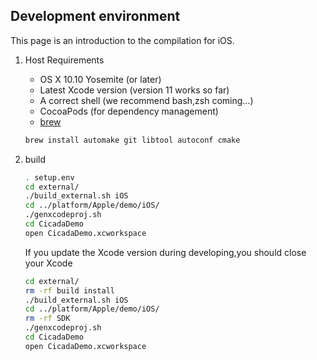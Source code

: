 ## Development environment
This page is an introduction to the compilation for iOS.
1. Host Requirements
    - OS X 10.10 Yosemite (or later)
    - Latest Xcode version (version 11 works so far)
    - A correct shell (we recommend bash,zsh coming...)
    - CocoaPods (for dependency management)
    - [brew](https://brew.sh/)

    ```bash
    brew install automake git libtool autoconf cmake
    ```
2. build

    ```bash
    . setup.env
    cd external/
    ./build_external.sh iOS
    cd ../platform/Apple/demo/iOS/
    ./genxcodeproj.sh
    cd CicadaDemo
    open CicadaDemo.xcworkspace
    ```  

   If you update the Xcode version during developing,you should close your Xcode
   ```bash
   cd external/
   rm -rf build install
   ./build_external.sh iOS
   cd ../platform/Apple/demo/iOS/
   rm -rf SDK
   ./genxcodeproj.sh
   cd CicadaDemo
   open CicadaDemo.xcworkspace
   ```
